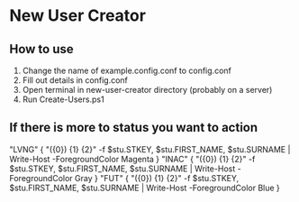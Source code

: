 # New User Creator

## How to use
1. Change the name of example.config.conf to config.conf
2. Fill out details in config.conf
3. Open terminal in new-user-creator directory (probably on a server)
4. Run Create-Users.ps1

## If there is more to status you want to action

"LVNG" {
  "({0}) {1} {2}" -f $stu.STKEY, $stu.FIRST_NAME, $stu.SURNAME | Write-Host -ForegroundColor Magenta
}
"INAC" {
  "({0}) {1} {2}" -f $stu.STKEY, $stu.FIRST_NAME, $stu.SURNAME | Write-Host -ForegroundColor Gray
}
"FUT" {
  "({0}) {1} {2}" -f $stu.STKEY, $stu.FIRST_NAME, $stu.SURNAME | Write-Host -ForegroundColor Blue
}